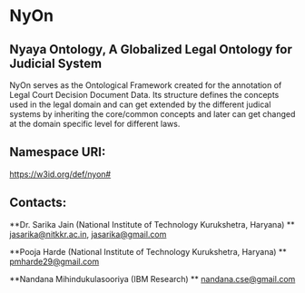 # NyOn

## Nyaya Ontology, A Globalized Legal Ontology for Judicial System

NyOn serves as the Ontological Framework created for the annotation of Legal Court Decision Document Data. Its structure defines the concepts used in the legal domain and can get extended by the different judical systems by inheriting the core/common concepts and later can get changed at the domain specific level for different laws.

## Namespace URI:
https://w3id.org/def/nyon#

## Contacts:

**Dr. Sarika Jain (National Institute of Technology Kurukshetra, Haryana) **
<jasarika@nitkkr.ac.in>, <jasarika@gmail.com>

**Pooja Harde (National Institute of Technology Kurukshetra, Haryana) **
<pmharde29@gmail.com>


**Nandana Mihindukulasooriya (IBM Research) **
<nandana.cse@gmail.com>

